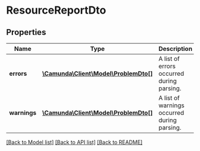# ResourceReportDto

## Properties
Name | Type | Description | Notes
------------ | ------------- | ------------- | -------------
**errors** | [**\Camunda\Client\Model\ProblemDto[]**](ProblemDto.md) | A list of errors occurred during parsing. | [optional] 
**warnings** | [**\Camunda\Client\Model\ProblemDto[]**](ProblemDto.md) | A list of warnings occurred during parsing. | [optional] 

[[Back to Model list]](../../README.md#documentation-for-models) [[Back to API list]](../../README.md#documentation-for-api-endpoints) [[Back to README]](../../README.md)

